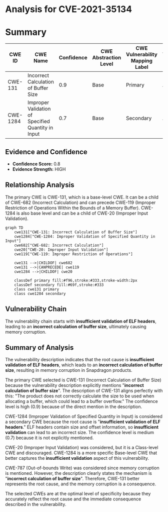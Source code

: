 # Analysis for CVE-2021-35134

# Summary
| CWE ID | CWE Name | Confidence | CWE Abstraction Level | CWE Vulnerability Mapping Label | CWE-Vulnerability Mapping Notes |
|---|---|---|---|---|---|
| CWE-131 | Incorrect Calculation of Buffer Size | 0.9 | Base | Primary | Allowed |
| CWE-1284 | Improper Validation of Specified Quantity in Input | 0.7 | Base | Secondary | Allowed |

## Evidence and Confidence

*   **Confidence Score:** 0.8
*   **Evidence Strength:** HIGH

## Relationship Analysis
The primary CWE is CWE-131, which is a base-level CWE. It can be a child of CWE-682 (Incorrect Calculation) and can precede CWE-119 (Improper Restriction of Operations Within the Bounds of a Memory Buffer). CWE-1284 is also base level and can be a child of CWE-20 (Improper Input Validation).

```mermaid
graph TD
    cwe131["CWE-131: Incorrect Calculation of Buffer Size"]
    cwe1284["CWE-1284: Improper Validation of Specified Quantity in Input"]
    cwe682["CWE-682: Incorrect Calculation"]
    cwe20["CWE-20: Improper Input Validation"]
    cwe119["CWE-119: Improper Restriction of Operations"]
    
    cwe131 -->|CHILDOF| cwe682
    cwe131 -->|CANPRECEDE| cwe119
    cwe1284 -->|CHILDOF| cwe20

    classDef primary fill:#f96,stroke:#333,stroke-width:2px
    classDef secondary fill:#69f,stroke:#333
    class cwe131 primary
    class cwe1284 secondary
```

## Vulnerability Chain
The vulnerability chain starts with **insufficient validation of ELF headers**, leading to an **incorrect calculation of buffer size**, ultimately causing memory corruption.

## Summary of Analysis
The vulnerability description indicates that the root cause is **insufficient validation of ELF headers**, which leads to an **incorrect calculation of buffer size**, resulting in memory corruption in Snapdragon products.

The primary CWE selected is CWE-131 (Incorrect Calculation of Buffer Size) because the vulnerability description explicitly mentions "**incorrect calculation of buffer size**". The description of CWE-131 aligns perfectly with this: "The product does not correctly calculate the size to be used when allocating a buffer, which could lead to a buffer overflow." The confidence level is high (0.9) because of the direct mention in the description.

CWE-1284 (Improper Validation of Specified Quantity in Input) is considered a secondary CWE because the root cause is "**insufficient validation of ELF headers**." ELF headers contain size and offset information, so **insufficient validation** can lead to an incorrect size. The confidence level is medium (0.7) because it is not explicitly mentioned.

CWE-20 (Improper Input Validation) was considered, but it is a Class-level CWE and discouraged. CWE-1284 is a more specific Base-level CWE that better captures the **insufficient validation** aspect of this vulnerability.

CWE-787 (Out-of-bounds Write) was considered since memory corruption is mentioned. However, the description clearly states the mechanism is "**incorrect calculation of buffer size**". Therefore, CWE-131 better represents the root cause, and the memory corruption is a consequence.

The selected CWEs are at the optimal level of specificity because they accurately reflect the root cause and the immediate consequence described in the vulnerability.